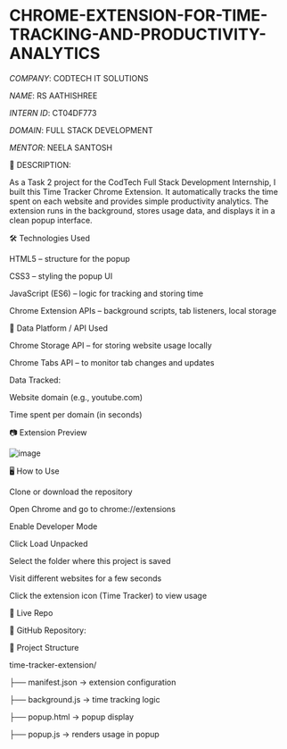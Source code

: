 # CHROME-EXTENSION-FOR-TIME-TRACKING-AND-PRODUCTIVITY-ANALYTICS

*COMPANY*: CODTECH IT SOLUTIONS

*NAME*: RS AATHISHREE

*INTERN ID*: CT04DF773

*DOMAIN*: FULL STACK DEVELOPMENT

*MENTOR*: NEELA SANTOSH

📌 DESCRIPTION:

As a Task 2 project for the CodTech Full Stack Development Internship, I built this Time Tracker Chrome Extension. It automatically tracks the time spent on each website and provides simple productivity analytics. The extension runs in the background, stores usage data, and displays it in a clean popup interface.

🛠️ Technologies Used

HTML5 – structure for the popup

CSS3 – styling the popup UI

JavaScript (ES6) – logic for tracking and storing time

Chrome Extension APIs – background scripts, tab listeners, local storage

🔗 Data Platform / API Used

Chrome Storage API – for storing website usage locally

Chrome Tabs API – to monitor tab changes and updates

Data Tracked:

Website domain (e.g., youtube.com)

Time spent per domain (in seconds)

📷 Extension Preview

![image](https://github.com/user-attachments/assets/6594e964-5138-4c0a-b037-39596754a01e)



🖥️ How to Use

Clone or download the repository

Open Chrome and go to chrome://extensions

Enable Developer Mode

Click Load Unpacked

Select the folder where this project is saved

Visit different websites for a few seconds

Click the extension icon (Time Tracker) to view usage

🚀 Live Repo

🔗 GitHub Repository:

📁 Project Structure

time-tracker-extension/

├── manifest.json        → extension configuration

├── background.js        → time tracking logic

├── popup.html           → popup display

├── popup.js             → renders usage in popup

